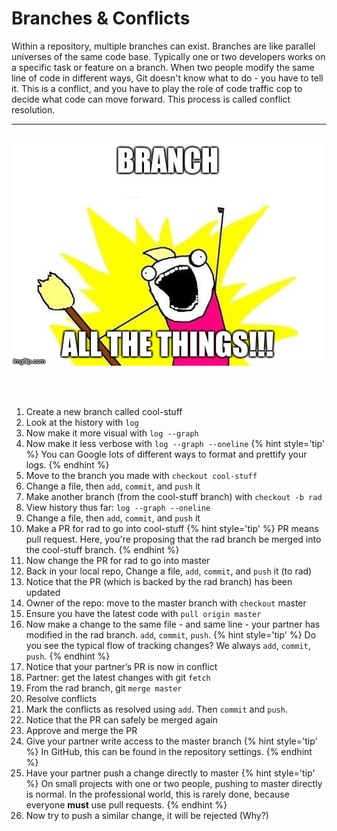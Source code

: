 # Branches & Conflicts
Within a repository, multiple branches can exist.  Branches are like parallel universes of the same code base.  Typically one or two developers works on a specific task or feature on a branch.  When two people modify the same line of code in different ways, Git doesn't know what to do - you have to tell it.  This is a conflict, and you have to play the role of code traffic cop to decide what code can move forward.  This process is called conflict resolution.

<hr><br>

<div>
    <img src="3-meme.jpg">
</div>

<br><br>


1. Create a new branch called cool-stuff
1. Look at the history with `log`
1. Now make it more visual with `log --graph`
1. Now make it less verbose with `log --graph --oneline`
  {% hint style='tip' %}
  You can Google lots of different ways to format and prettify your logs.
  {% endhint %}
1. Move to the branch you made with `checkout cool-stuff`
1. Change a file, then `add`, `commit`, and `push` it
1. Make another branch (from the cool-stuff branch) with `checkout -b rad`
1. View history thus far: `log --graph --oneline`
1. Change a file, then `add`, `commit`, and `push` it
1. Make a PR for rad to go into cool-stuff
  {% hint style='tip' %}
  PR means pull request.  Here, you're proposing that the rad branch be merged into the cool-stuff branch.
  {% endhint %}
1. Now change the PR for rad to go into master
1. Back in your local repo, Change a file, `add`, `commit`, and `push` it (to rad)
1. Notice that the PR (which is backed by the rad branch) has been updated
1. Owner of the repo: move to the master branch with `checkout` master
1. Ensure you have the latest code with `pull origin master`
1. Now make a change to the same file - and same line - your partner has modified in the rad branch. `add`, `commit`, `push`.
  {% hint style='tip' %}
  Do you see the typical flow of tracking changes?  We always `add`, `commit`, `push`.
  {% endhint %}
1. Notice that your partner’s PR is now in conflict
1. Partner: get the latest changes with git `fetch`
1. From the rad branch, git `merge master`
1. Resolve conflicts
1. Mark the conflicts as resolved using `add`.  Then `commit` and `push`.
1. Notice that the PR can safely be merged again
1. Approve and merge the PR
1. Give your partner write access to the master branch
  {% hint style='tip' %}
  In GitHub, this can be found in the repository settings.
  {% endhint %}
1. Have your partner push a change directly to master
  {% hint style='tip' %}
  On small projects with one or two people, pushing to master directly is normal.  In the professional world, this is rarely done, because everyone **must** use pull requests.
  {% endhint %}
1. Now try to push a similar change, it will be rejected (Why?)
